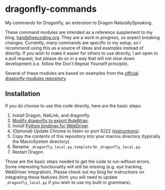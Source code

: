 # dragonfly-commands

My commands for Dragonfly, an extension to Dragon NaturallySpeaking.

These command modules are intended as a reference supplement to my blog,
[handsfreecoding.org](http://handsfreecoding.org). They are a work in progress,
so expect breaking changes. Currently, many commands are specific to my setup,
so I recommend using this as a source of ideas and examples instead of
directly. If you wish to make it easier for others to use directly, I am open to
a pull request, but please do so in a way that will not slow down development
(i.e. follow the Don't Repeat Yourself principle).

Several of these modules are based on examples from the [official
dragonfly-modules repository](https://github.com/t4ngo/dragonfly-modules).

## Installation

If you do choose to use this code directly, here are the basic steps:

1. Install Dragon, NatLink, and dragonfly.
2. [Modify dragonfly to export RuleWrap](https://github.com/wolfmanstout/dragonfly/blob/2a3161b59c76fdda7e009fefeda9503c4b4631f2/dragonfly/__init__.py#L37).
3. Install [Python bindings for WebDriver](https://pypi.python.org/pypi/selenium).
4. (Optional) Update Chrome to listen on port 9222 ([instructions](http://handsfreecoding.org/2015/02/21/custom-web-commands-with-webdriver/)).
5. Copy the contents of this repository into your macros directory (typically the MacroSystem directory).
6. Rename ```_dragonfly_local.py.template``` to ```_dragonfly_local.py```.
7. Restart Dragon.

Those are the basic steps needed to get the code to run without errors. Some
interesting functionality will still be missing (e.g. eye tracking, WebDriver
integration). Please check out my blog for instructions on integrating these
features (hint: you will need to update ```_dragonfly_local.py``` if you wish to
use my built-in grammars).
